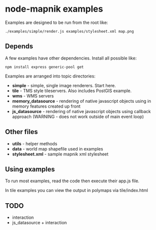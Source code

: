 # node-mapnik examples

Examples are designed to be run from the root like:

    ./examples/simple/render.js examples/stylesheet.xml map.png

## Depends

A few examples have other dependencies. Install all possible like:

    npm install express generic-pool get

Examples are arranged into topic directories:

* **simple** - simple, single image renderers. Start here.
* **tile**   - TMS style tileservers. Also includes PostGIS example.  
* **wms**		 - WMS servers
* **memory_datasource** - rendering of native javascript objects using in memory features created up front
* **js_datasource** - rendering of native javascript objects using callback approach (WARNING - does not work outside of main event loop)

## Other files

* **utils** - helper methods
* **data** - world map shapefile used in examples 
* **stylesheet.xml** - sample mapnik xml stylesheet

## Using examples

To run most examples, read the code then execute their app.js file. 

In tile examples you can view the output in polymaps via tile/index.html

TODO
-----
* interaction
* js_datasource + interaction